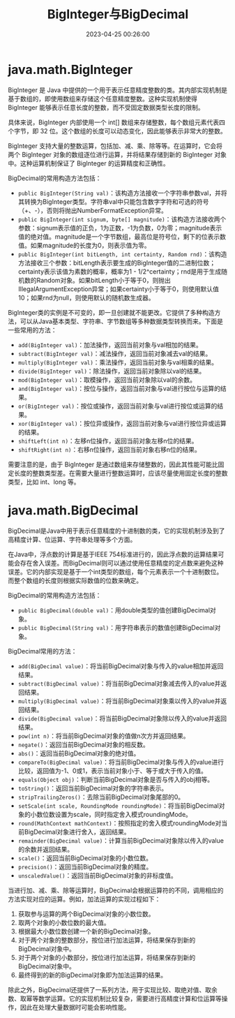﻿---
title: BigInteger与BigDecimal
date: 2023-04-25 00:26:00
summary: 本文分享BigInteger与BigDecimal的相关内容。
tags:
- Java
categories:
- Java
---

# java.math.BigInteger

BigInteger 是 Java 中提供的一个用于表示任意精度整数的类。其内部实现机制是基于数组的，即使用数组来存储这个任意精度整数。这种实现机制使得 BigInteger 能够表示任意长度的整数，而不受固定数据类型长度的限制。

具体来说，BigInteger 内部使用一个 int[] 数组来存储整数，每个数组元素代表四个字节，即 32 位。这个数组的长度可以动态变化，因此能够表示非常大的整数。

BigInteger 支持大量的整数运算，包括加、减、乘、除等等。在运算时，它会将两个 BigInteger 对象的数组逐位进行运算，并将结果存储到新的 BigInteger 对象中。这种运算机制保证了 BigInteger 的运算精度和正确性。

BigDecimal的常用构造方法包括：
- `public BigInteger(String val)`：该构造方法接收一个字符串参数val，并将其转换为BigInteger类型。字符串val中只能包含数字字符和可选的符号（+、-），否则将抛出NumberFormatException异常。
- `public BigInteger(int signum, byte[] magnitude)`：该构造方法接收两个参数：signum表示值的正负，1为正数，-1为负数，0为零；magnitude表示值的绝对值。magnitude是一个字节数组，最高位是符号位，剩下的位表示数值。如果magnitude的长度为0，则表示值为零。
- `public BigInteger(int bitLength, int certainty, Random rnd)`：该构造方法接收三个参数：bitLength表示要生成的BigInteger值的二进制位数；certainty表示该值为素数的概率，概率为1 - 1/2^certainty；rnd是用于生成随机数的Random对象。如果bitLength小于等于0，则抛出IllegalArgumentException异常；如果certainty小于等于0，则使用默认值10；如果rnd为null，则使用默认的随机数生成器。

BigInteger类的实例是不可变的，即一旦创建就不能更改。它提供了多种构造方法，可以从Java基本类型、字符串、字节数组等多种数据类型转换而来。下面是一些常用的方法：
- `add(BigInteger val)`：加法操作，返回当前对象与val相加的结果。
- `subtract(BigInteger val)`：减法操作，返回当前对象减去val的结果。
- `multiply(BigInteger val)`：乘法操作，返回当前对象与val相乘的结果。
- `divide(BigInteger val)`：除法操作，返回当前对象除以val的结果。
- `mod(BigInteger val)`：取模操作，返回当前对象除以val的余数。
- `and(BigInteger val)`：按位与操作，返回当前对象与val进行按位与运算的结果。
- `or(BigInteger val)`：按位或操作，返回当前对象与val进行按位或运算的结果。
- `xor(BigInteger val)`：按位异或操作，返回当前对象与val进行按位异或运算的结果。
- `shiftLeft(int n)`：左移n位操作，返回当前对象左移n位的结果。
- `shiftRight(int n)`：右移n位操作，返回当前对象右移n位的结果。

需要注意的是，由于 BigInteger 是通过数组来存储整数的，因此其性能可能比固定长度的整数类型差。在需要大量进行整数运算时，应该尽量使用固定长度的整数类型，比如 int、long 等。

# java.math.BigDecimal

BigDecimal是Java中用于表示任意精度的十进制数的类，它的实现机制涉及到了高精度计算、位运算、字符串处理等多个方面。

在Java中，浮点数的计算是基于IEEE 754标准进行的，因此浮点数的运算结果可能会存在舍入误差。而BigDecimal则可以通过使用任意精度的定点数来避免这种误差。它的内部实现是基于一个int类型的数组，每个元素表示一个十进制数位。而整个数组的长度则根据实际数值的位数来确定。

BigDecimal的常用构造方法包括：
- `public BigDecimal(double val)`：用double类型的值创建BigDecimal对象。
- `public BigDecimal(String val)`：用字符串表示的数值创建BigDecimal对象。

BigDecimal常用的方法：
- `add(BigDecimal value)`：将当前BigDecimal对象与传入的value相加并返回结果。
- `subtract(BigDecimal value)`：将当前BigDecimal对象减去传入的value并返回结果。
- `multiply(BigDecimal value)`：将当前BigDecimal对象乘以传入的value并返回结果。
- `divide(BigDecimal value)`：将当前BigDecimal对象除以传入的value并返回结果。
- `pow(int n)`：将当前BigDecimal对象的值做n次方并返回结果。
- `negate()`：返回当前BigDecimal对象的相反数。
- `abs()`：返回当前BigDecimal对象的绝对值。
- `compareTo(BigDecimal value)`：将当前BigDecimal对象与传入的value进行比较，返回值为-1、0或1，表示当前对象小于、等于或大于传入的值。
- `equals(Object obj)`：判断当前BigDecimal对象是否与传入的obj相等。
- `toString()`：返回当前BigDecimal对象的字符串表示。
- `stripTrailingZeros()`：去除当前BigDecimal对象尾部的0。
- `setScale(int scale, RoundingMode roundingMode)`：将当前BigDecimal对象的小数位数设置为scale，同时指定舍入模式roundingMode。
- `round(MathContext mathContext)`：按照指定的舍入模式roundingMode对当前BigDecimal对象进行舍入，返回结果。
- `remainder(BigDecimal value)`：计算当前BigDecimal对象除以传入的value的余数并返回结果。
- `scale()`：返回当前BigDecimal对象的小数位数。
- `precision()`：返回当前BigDecimal对象的精度。
- `unscaledValue()`：返回当前BigDecimal对象的非标度值。

当进行加、减、乘、除等运算时，BigDecimal会根据运算符的不同，调用相应的方法实现对应的运算。例如，加法运算的实现过程如下：
1. 获取参与运算的两个BigDecimal对象的小数位数。
2. 取两个对象的小数位数的最大值。
3. 根据最大小数位数创建一个新的BigDecimal对象。
4. 对于两个对象的整数部分，按位进行加法运算，将结果保存到新的BigDecimal对象中。
5. 对于两个对象的小数部分，按位进行加法运算，将结果保存到新的BigDecimal对象中。
6. 最终得到的新的BigDecimal对象即为加法运算的结果。

除此之外，BigDecimal还提供了一系列方法，用于实现比较、取绝对值、取余数、取幂等数学运算。它的实现机制比较复杂，需要进行高精度计算和位运算等操作，因此在处理大量数据时可能会影响性能。
